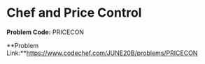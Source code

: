 # Chef and Price Control
**Problem Code:**
PRICECON

**Problem Link:**https://www.codechef.com/JUNE20B/problems/PRICECON
